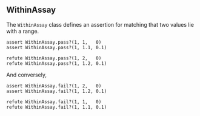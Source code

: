 ## WithinAssay

The `WithinAssay` class defines an assertion for matching that two values
lie with a range.

    assert WithinAssay.pass?(1, 1,   0)
    assert WithinAssay.pass?(1, 1.1, 0.1)

    refute WithinAssay.pass?(1, 2,   0)
    refute WithinAssay.pass?(1, 1.2, 0.1)

And conversely,

    assert WithinAssay.fail?(1, 2,   0)
    assert WithinAssay.fail?(1, 1.2, 0.1)

    refute WithinAssay.fail?(1, 1,   0)
    refute WithinAssay.fail?(1, 1.1, 0.1)

